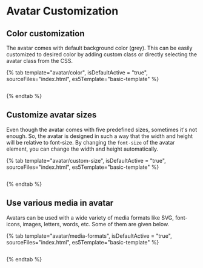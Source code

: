 # Avatar Customization

## Color customization

The avatar comes with default background color (grey). This can be easily customized to desired color by adding custom class or directly selecting the avatar class from the CSS.

{% tab template="avatar/color", isDefaultActive = "true", sourceFiles="index.html", es5Template="basic-template" %}

```typescript

```

{% endtab %}

## Customize avatar sizes

Even though the avatar comes with five predefined sizes, sometimes it's not enough. So, the avatar is designed in such a way that the width and height will be relative to font-size. By changing the `font-size` of the avatar element, you can change the width and height automatically.

{% tab template="avatar/custom-size", isDefaultActive = "true", sourceFiles="index.html", es5Template="basic-template" %}

```typescript

```

{% endtab %}

## Use various media in avatar

Avatars can be used with a wide variety of media formats like SVG, font-icons, images, letters, words, etc. Some of them are given below.

{% tab template="avatar/media-formats", isDefaultActive = "true", sourceFiles="index.html", es5Template="basic-template" %}

```typescript

```

{% endtab %}
